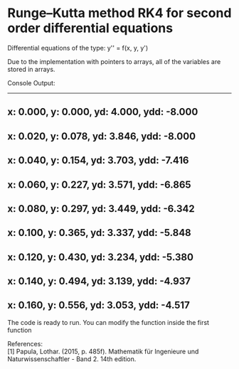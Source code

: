# Runge–Kutta method RK4 for second order differential equations

Differential equations of the type:
y'' = f(x, y, y')

Due to the implementation with pointers to arrays, all of the variables are stored in arrays.

Console Output:

------------------------------------------
x: 0.000, y: 0.000, yd: 4.000, ydd: -8.000
------------------------------------------
x: 0.020, y: 0.078, yd: 3.846, ydd: -8.000
------------------------------------------
x: 0.040, y: 0.154, yd: 3.703, ydd: -7.416
------------------------------------------
x: 0.060, y: 0.227, yd: 3.571, ydd: -6.865
------------------------------------------
x: 0.080, y: 0.297, yd: 3.449, ydd: -6.342
------------------------------------------
x: 0.100, y: 0.365, yd: 3.337, ydd: -5.848
------------------------------------------
x: 0.120, y: 0.430, yd: 3.234, ydd: -5.380
------------------------------------------
x: 0.140, y: 0.494, yd: 3.139, ydd: -4.937
------------------------------------------
x: 0.160, y: 0.556, yd: 3.053, ydd: -4.517
------------------------------------------


The code is ready to run. You can modify the function inside the first function

References:\
[1] Papula, Lothar. (2015, p. 485f). Mathematik für Ingenieure und Naturwissenschaftler - Band 2. 14th edition.
